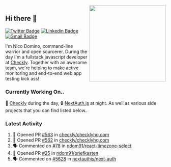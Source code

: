 <img align="right" src="https://user-images.githubusercontent.com/7415984/172472491-91b16eac-fa22-4ecf-92df-d687139fd1f9.gif" width="240" />

## Hi there 👋

[![Twitter Badge](https://img.shields.io/badge/-@ndom91-1ca0f1?style=flat-square&labelColor=1ca0f1&logo=twitter&logoColor=white&link=https://twitter.com/ndom91)](https://twitter.com/ndom91) [![Linkedin Badge](https://img.shields.io/badge/-ndom91-blue?style=flat-square&logo=Linkedin&logoColor=white&link=https://www.linkedin.com/in/ndom91/)](https://www.linkedin.com/in/ndom91/) [![Gmail Badge](https://img.shields.io/badge/-yo@ndo.dev-c14438?style=flat-square&logo=mail.ru&logoColor=white&link=mailto:yo@ndo.dev)](mailto:yo@ndo.dev)

I'm Nico Domino, command-line warrior and open sourcerer. During the day I'm a fullstack javascript developer at [Checkly](https://checklyhq.com). Together with an awesome team, we're helping to make active monitoring and end-to-end web app testing kick ass!

### Currently Working On..

🦝 [Checkly](https://checklyhq.com) during the day, 🔒 [NextAuth.js](https://github.com/nextauthjs/next-auth) at night. As well as various side projects that you can find listed below..

<!--START_SECTION_PROFILE_VIEWS:readme-info-->
<!--END_SECTION_PROFILE_VIEWS:readme-info-->

<!--START_SECTION_DAILY_COMMIT:readme-info-->
<!--END_SECTION_DAILY_COMMIT:readme-info-->

<!--START_SECTION_WEEKLY_COMMIT:readme-info-->
<!--END_SECTION_WEEKLY_COMMIT:readme-info-->

### Latest Activity

<!--START_SECTION:activity-->
1. 💪 Opened PR [#563](https://github.com/checkly/checklyhq.com/pull/563) in [checkly/checklyhq.com](https://github.com/checkly/checklyhq.com)
2. 💪 Opened PR [#562](https://github.com/checkly/checklyhq.com/pull/562) in [checkly/checklyhq.com](https://github.com/checkly/checklyhq.com)
3. 🗣 Commented on [#78](https://github.com/ndom91/react-timezone-select/issues/78) in [ndom91/react-timezone-select](https://github.com/ndom91/react-timezone-select)
4. 💪 Opened PR [#25](https://github.com/ndom91/briefkasten/pull/25) in [ndom91/briefkasten](https://github.com/ndom91/briefkasten)
5. 🗣 Commented on [#5628](https://github.com/nextauthjs/next-auth/issues/5628) in [nextauthjs/next-auth](https://github.com/nextauthjs/next-auth)
<!--END_SECTION:activity-->
